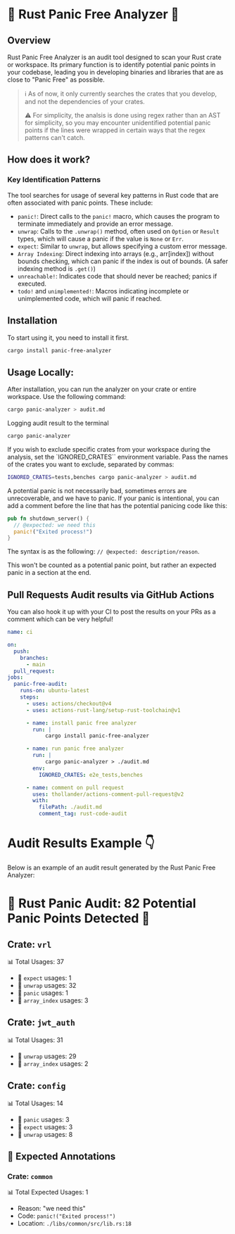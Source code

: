 # 🦀 Rust Panic Free Analyzer 🔎

## Overview

Rust Panic Free Analyzer is an audit tool designed to scan your Rust crate or workspace. Its primary function is to identify potential panic points in your codebase, leading you in developing binaries and libraries that are as close to "Panic Free" as possible.

> ℹ️ As of now, it only currently searches the crates that you develop, and not the dependencies of your crates.
>
> ⚠️ For simplicity, the analsis is done using regex rather than an AST for simplicity, so you may encounter unidentified potential panic points if the lines were wrapped in certain ways that the regex patterns can't catch.

## How does it work?

### Key Identification Patterns

The tool searches for usage of several key patterns in Rust code that are often associated with panic points. These include:

- `panic!`: Direct calls to the `panic!` macro, which causes the program to terminate immediately and provide an error message.
- `unwrap`: Calls to the `.unwrap()` method, often used on `Option` or `Result` types, which will cause a panic if the value is `None` or `Err`.
- `expect`: Similar to `unwrap`, but allows specifying a custom error message.
- `Array Indexing`: Direct indexing into arrays (e.g., arr[index]) without bounds checking, which can panic if the index is out of bounds. (A safer indexing method is `.get()`)
- `unreachable!`: Indicates code that should never be reached; panics if executed.
- `todo!` and `unimplemented!`: Macros indicating incomplete or unimplemented code, which will panic if reached.


## Installation

To start using it, you need to install it first.

```sh
cargo install panic-free-analyzer
```


## Usage Locally:

After installation, you can run the analyzer on your crate or entire workspace. Use the following command:

```sh
cargo panic-analyzer > audit.md
```

Logging audit result to the terminal
```sh
cargo panic-analyzer
```

If you wish to exclude specific crates from your workspace during the analysis, set the `IGNORED_CRATES`` environment variable. Pass the names of the crates you want to exclude, separated by commas:

```sh
IGNORED_CRATES=tests,benches cargo panic-analyzer > audit.md
```

A potential panic is not necessarily bad, sometimes errors are unrecoverable, and we have to panic.
If your panic is intentional, you can add a comment before the line that has the potential panicing code like this:

```rs
pub fn shutdown_server() {
  // @expected: we need this
  panic!("Exited process!")
}
```

The syntax is as the following: `// @expected: description/reason`.

This won't be counted as a potential panic point, but rather an expected panic in a section at the end.


## Pull Requests Audit results via GitHub Actions

You can also hook it up with your CI to post the results on your PRs as a comment which can be very helpful!

```yaml
name: ci

on:
  push:
    branches:
      - main
  pull_request:
jobs:
  panic-free-audit:
    runs-on: ubuntu-latest
    steps:
      - uses: actions/checkout@v4
      - uses: actions-rust-lang/setup-rust-toolchain@v1

      - name: install panic free analyzer
        run: |
            cargo install panic-free-analyzer

      - name: run panic free analyzer
        run: |
            cargo panic-analyzer > ./audit.md
        env:
          IGNORED_CRATES: e2e_tests,benches

      - name: comment on pull request
        uses: thollander/actions-comment-pull-request@v2
        with:
          filePath: ./audit.md
          comment_tag: rust-code-audit

```


# Audit Results Example 👇

Below is an example of an audit result generated by the Rust Panic Free Analyzer:


# 🚨 Rust Panic Audit: 82 Potential Panic Points Detected 🚨

## Crate: `vrl`

📊 Total Usages: 37

- 🔎 `expect` usages: 1
- 🎁 `unwrap` usages: 32
- 🚨 `panic` usages: 1
- 🔢 `array_index` usages: 3

## Crate: `jwt_auth`

📊 Total Usages: 31

- 🎁 `unwrap` usages: 29
- 🔢 `array_index` usages: 2

## Crate: `config`

📊 Total Usages: 14

- 🚨 `panic` usages: 3
- 🔎 `expect` usages: 3
- 🎁 `unwrap` usages: 8

## 📌 Expected Annotations

### Crate: `common`

📊 Total Expected Usages: 1

- Reason: "we need this"
- Code: `panic!("Exited process!")`
- Location: `./libs/common/src/lib.rs:18`
